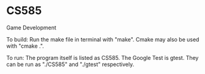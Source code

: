 # CS585
Game Development

To build:
Run the make file in terminal with "make". Cmake may also be used with "cmake .".

To run:
The program itself is listed as CS585. The Google Test is gtest. They can be run as "./CS585" and "./gtest" respectively.
